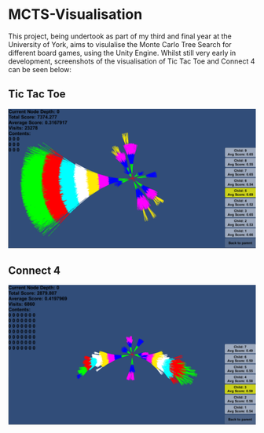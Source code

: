 # MCTS-Visualisation
This project, being undertook as part of my third and final year at the University of York, aims to visulalise the Monte Carlo Tree Search for different board games, using the Unity Engine.
Whilst still very early in development, screenshots of the visualisation of Tic Tac Toe and Connect 4 can be seen below:

## Tic Tac Toe
![Alt text](Screenshots/TicTacToe.png?raw=true "Tic-Tac-Toe Visualisation Screenshot")

## Connect 4
![Alt text](Screenshots/Connect4.png?raw=true "Connect 4 Visualisation Screenshot")
